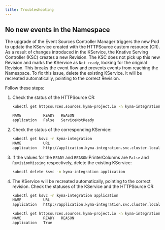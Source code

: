 ```yaml
---
title: Troubleshooting
---
```


## No new events in the Namespace

The upgrade of the Event Sources Controller Manager triggers the new Pod to update the KService created with the HTTPSource custom resource (CR). As a result of changes introduced in the KService, the Knative Serving Controller (KSC) creates a new Revision. The KSC does not pick up this new Revision and marks the KService as `Not ready`, looking for the original Revision. This breaks the event flow and prevents events from reaching the Namespace.
To fix this issue, delete the existing KService. It will be recreated automatically, pointing to the correct Revision.

Follow these steps:

1. Check the status of the HTTPSource CR:

    ```bash
    kubectl get httpsources.sources.kyma-project.io -n kyma-integration
    
    NAME          READY   REASON
    application   False   ServiceNotReady
    ```

2. Check the status of the corresponding KService:

    ```bash
    kubectl get ksvc -n kyma-integration
    NAME          URL                                                     LATESTCREATED          LATESTREADY          READY   REASON
    application   http://application.kyma-integration.svc.cluster.local   application-g4qd8      application-c2zlz    False   RevisionMissing
    ```

3. If the values for the `READY` and `REASON` PrinterColumns are `False` and `RevisionMissing` respectively, delete the existing KService:

    ```bash
    kubectl delete ksvc -n kyma-integration application
    ```

4. The KService will be recreated automatically, pointing to the correct revision. Check the statuses of the KService and the HTTPSource CR:

    ```bash
    kubectl get ksvc -n kyma-integration application
    NAME          URL                                                     LATESTCREATED          LATESTREADY          READY   REASON
    application   http://application.kyma-integration.svc.cluster.local   application-w57fv      application-w57fv    True
    ```

    ```bash
    kubectl get httpsources.sources.kyma-project.io -n kyma-integration application
    NAME          READY   REASON
    application   True
    ```
